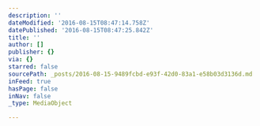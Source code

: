 ```yaml
---
description: ''
dateModified: '2016-08-15T08:47:14.758Z'
datePublished: '2016-08-15T08:47:25.842Z'
title: ''
author: []
publisher: {}
via: {}
starred: false
sourcePath: _posts/2016-08-15-9489fcbd-e93f-42d0-83a1-e58b03d3136d.md
inFeed: true
hasPage: false
inNav: false
_type: MediaObject

---
```

<script async src="//pagead2.googlesyndication.com/pagead/js/adsbygoogle.js"></script> <!-- grid1 --> <ins class="adsbygoogle" style="display:inline-block;width:728px;height:90px" data-ad-client="ca-pub-8410302741304269" data-ad-slot="7419354212"></ins> <script> (adsbygoogle = window.adsbygoogle || []).push({}); </script>